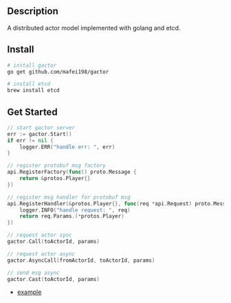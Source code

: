 ## Description
A distributed actor model implemented with golang and etcd.

## Install
```bash
# install gactor
go get github.com/mafei198/gactor

# install etcd
brew install etcd
```

## Get Started
```go
// start gactor server
err := gactor.Start()
if err != nil {
    logger.ERR("handle err: ", err)
}

// register protobuf msg factory
api.RegisterFactory(func() proto.Message {
    return &protos.Player{}
})

// register msg handler for protobuf msg
api.RegisterHandler(&protos.Player{}, func(req *api.Request) proto.Message {
    logger.INFO("handle request: ", req)
    return req.Params.(*protos.Player)
})

// request actor sync
gactor.Call(toActorId, params)

// request actor async
gactor.AsyncCall(fromActorId, toActorId, params)

// send msg async
gactor.Cast(toActorId, params)
```
* [example](example)

